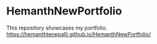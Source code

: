 # HemanthNewPortfolio
This repository showcases my portfolio.
 https://hemanthtenepalli.github.io/HemanthNewPortfolio/
